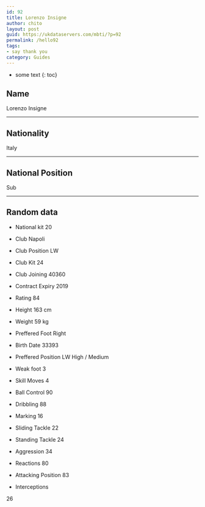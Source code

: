 ```yaml
---
id: 92
title: Lorenzo Insigne
author: chito
layout: post
guid: https://ukdataservers.com/mbti/?p=92
permalink: /hello92
tags:
- say thank you
category: Guides
---
```


* some text
{: toc}


## Name  
Lorenzo Insigne 

* * *

## Nationality  
Italy 

* * *

## National Position  
Sub 

* * *

## Random data 

  * National kit 
20 

  * Club 
Napoli 

  * Club Position 
LW 

  * Club Kit 
24 

  * Club Joining 
40360 

  * Contract Expiry 
2019 

  * Rating 
84 

  * Height 
163 cm 

  * Weight 
59 kg 

  * Preffered Foot 
Right 

  * Birth Date 
33393 

  * Preffered Position 
LW High / Medium 

  * Weak foot 
3 

  * Skill Moves 
4 

  * Ball Control 
90 

  * Dribbling 
88 

  * Marking 
16 

  * Sliding Tackle 
22 

  * Standing Tackle 
24 

  * Aggression 
34 

  * Reactions 
80 

  * Attacking Position 
83 

  * Interceptions 

26